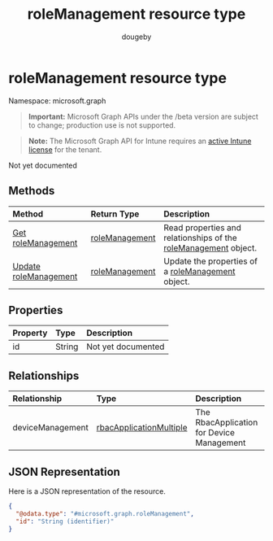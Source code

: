 ﻿---
title: "roleManagement resource type"
description: "Not yet documented"
author: "dougeby"
localization_priority: Normal
ms.prod: "intune"
doc_type: resourcePageType
---

# roleManagement resource type

Namespace: microsoft.graph

> **Important:** Microsoft Graph APIs under the /beta version are subject to change; production use is not supported.

> **Note:** The Microsoft Graph API for Intune requires an [active Intune license](https://go.microsoft.com/fwlink/?linkid=839381) for the tenant.

Not yet documented

## Methods

| Method                                                               | Return Type                                                  | Description                                                                                                   |
| :------------------------------------------------------------------- | :----------------------------------------------------------- | :------------------------------------------------------------------------------------------------------------ |
| [Get roleManagement](../api/intune-rbac-rolemanagement-get.md)       | [roleManagement](../resources/intune-rbac-rolemanagement.md) | Read properties and relationships of the [roleManagement](../resources/intune-rbac-rolemanagement.md) object. |
| [Update roleManagement](../api/intune-rbac-rolemanagement-update.md) | [roleManagement](../resources/intune-rbac-rolemanagement.md) | Update the properties of a [roleManagement](../resources/intune-rbac-rolemanagement.md) object.               |

## Properties

| Property | Type   | Description        |
| :------- | :----- | :----------------- |
| id       | String | Not yet documented |

## Relationships

| Relationship     | Type                                                                           | Description                               |
| :--------------- | :----------------------------------------------------------------------------- | :---------------------------------------- |
| deviceManagement | [rbacApplicationMultiple](../resources/intune-rbac-rbacapplicationmultiple.md) | The RbacApplication for Device Management |

## JSON Representation

Here is a JSON representation of the resource.

<!-- {
  "blockType": "resource",
  "keyProperty": "id",
  "@odata.type": "microsoft.graph.roleManagement"
}
-->

```json
{
  "@odata.type": "#microsoft.graph.roleManagement",
  "id": "String (identifier)"
}
```
